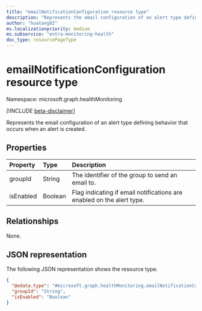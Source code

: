 ```yaml
---
title: "emailNotificationConfiguration resource type"
description: "Represents the email configuration of an alert type defining behavior that occurs when an alert is created."
author: "huatang92"
ms.localizationpriority: medium
ms.subservice: "entra-monitoring-health"
doc_type: resourcePageType
---
```


# emailNotificationConfiguration resource type

Namespace: microsoft.graph.healthMonitoring

[!INCLUDE [beta-disclaimer](../../includes/beta-disclaimer.md)]

Represents the email configuration of an alert type defining behavior that occurs when an alert is created.

## Properties
|Property|Type|Description|
|:---|:---|:---|
|groupId|String|The identifier of the group to send an email to.|
|isEnabled|Boolean|Flag indicating if email notifications are enabled on the alert type.|

## Relationships
None.

## JSON representation
The following JSON representation shows the resource type.
<!-- {
  "blockType": "resource",
  "@odata.type": "microsoft.graph.healthMonitoring.emailNotificationConfiguration"
}
-->
``` json
{
  "@odata.type": "#microsoft.graph.healthMonitoring.emailNotificationConfiguration",
  "groupId": "String",
  "isEnabled": "Boolean"
}
```

